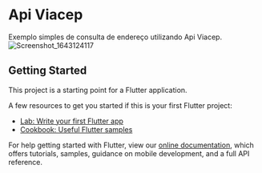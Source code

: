 # Api Viacep

Exemplo simples de consulta de endereço utilizando Api Viacep.
![Screenshot_1643124117](https://user-images.githubusercontent.com/98062365/151005516-d8fbabef-079e-480d-8269-8d1446c8b3ec.png)


## Getting Started

This project is a starting point for a Flutter application.

A few resources to get you started if this is your first Flutter project:

- [Lab: Write your first Flutter app](https://flutter.dev/docs/get-started/codelab)
- [Cookbook: Useful Flutter samples](https://flutter.dev/docs/cookbook)

For help getting started with Flutter, view our
[online documentation](https://flutter.dev/docs), which offers tutorials,
samples, guidance on mobile development, and a full API reference.
